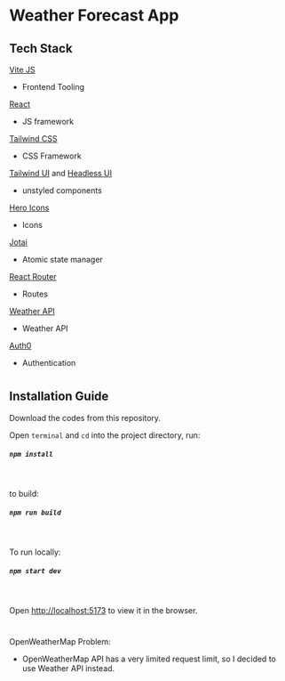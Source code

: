 # Weather Forecast App

## Tech Stack

[Vite JS](https://vitejs.dev)
<ul>
    <li>Frontend Tooling</li>
</ul>

[React](https://reactjs.org)
<ul>
    <li>JS framework</li>
</ul>

[Tailwind CSS](https://tailwindcss.com)
<ul>
    <li>CSS Framework</li>
</ul>

[Tailwind UI](https://tailwindui.com) and [Headless UI](https://headlessui.com/)
<ul>
    <li>unstyled components</li>
</ul>

[Hero Icons](https://heroicons.com)
<ul>
    <li>Icons</li>
</ul>

[Jotai](https://jotai.org)
<ul>
    <li>Atomic state manager</li>
</ul>

[React Router](https://reactrouter.com/en/main)
<ul>
    <li>Routes</li>
</ul>

[Weather API](https://www.weatherapi.com)
<ul>
    <li>Weather API</li>
</ul>

[Auth0](https://auth0.com)
<ul>
    <li>Authentication</li>
</ul>

#
## Installation Guide

Download the codes from this repository.

Open `terminal` and `cd` into the project directory, run:
##### `npm install`
<br>

to build:
##### `npm run build`
<br>

To run locally:

##### `npm start dev`
<br>

Open [http://localhost:5173](http://localhost:5173) to view it in the browser.
#
OpenWeatherMap Problem:
<ul>
    <li>OpenWeatherMap API has a very limited request limit, so I decided to use Weather API instead.</li>
</ul>